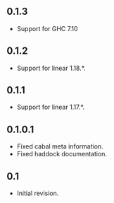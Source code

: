 ## 0.1.3

- Support for GHC 7.10

## 0.1.2

- Support for linear 1.18.*.

## 0.1.1

- Support for linear 1.17.*.

## 0.1.0.1

- Fixed cabal meta information.
- Fixed haddock documentation.

## 0.1

- Initial revision.
